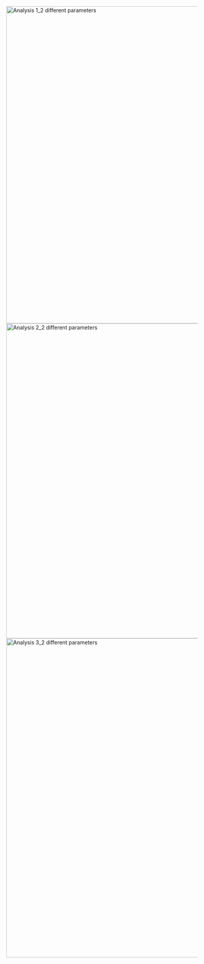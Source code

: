 <img width="835" alt="Analysis 1_2 different parameters" src="https://github.com/marczuern/SalesForecasting/assets/19947860/ce185714-69c4-467d-94d7-3e57be8e19a8">
<img width="829" alt="Analysis 2_2 different parameters" src="https://github.com/marczuern/SalesForecasting/assets/19947860/5298ff16-1c40-40f0-adda-ac268126ec80">
<img width="840" alt="Analysis 3_2 different parameters" src="https://github.com/marczuern/SalesForecasting/assets/19947860/6efd97f4-f150-4884-8501-4f33feedb570">
